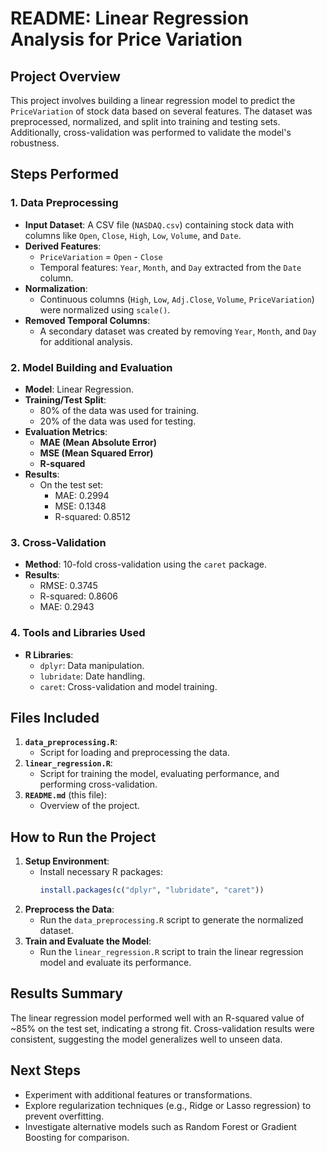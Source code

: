 # README: Linear Regression Analysis for Price Variation

## Project Overview
This project involves building a linear regression model to predict the `PriceVariation` of stock data based on several features. The dataset was preprocessed, normalized, and split into training and testing sets. Additionally, cross-validation was performed to validate the model's robustness.

## Steps Performed

### 1. Data Preprocessing
- **Input Dataset**: A CSV file (`NASDAQ.csv`) containing stock data with columns like `Open`, `Close`, `High`, `Low`, `Volume`, and `Date`.
- **Derived Features**:
  - `PriceVariation` = `Open` - `Close`
  - Temporal features: `Year`, `Month`, and `Day` extracted from the `Date` column.
- **Normalization**:
  - Continuous columns (`High`, `Low`, `Adj.Close`, `Volume`, `PriceVariation`) were normalized using `scale()`.
- **Removed Temporal Columns**:
  - A secondary dataset was created by removing `Year`, `Month`, and `Day` for additional analysis.

### 2. Model Building and Evaluation
- **Model**: Linear Regression.
- **Training/Test Split**:
  - 80% of the data was used for training.
  - 20% of the data was used for testing.
- **Evaluation Metrics**:
  - **MAE (Mean Absolute Error)**
  - **MSE (Mean Squared Error)**
  - **R-squared**
- **Results**:
  - On the test set:
    - MAE: 0.2994
    - MSE: 0.1348
    - R-squared: 0.8512

### 3. Cross-Validation
- **Method**: 10-fold cross-validation using the `caret` package.
- **Results**:
  - RMSE: 0.3745
  - R-squared: 0.8606
  - MAE: 0.2943

### 4. Tools and Libraries Used
- **R Libraries**:
  - `dplyr`: Data manipulation.
  - `lubridate`: Date handling.
  - `caret`: Cross-validation and model training.

## Files Included
1. **`data_preprocessing.R`**:
   - Script for loading and preprocessing the data.
2. **`linear_regression.R`**:
   - Script for training the model, evaluating performance, and performing cross-validation.
3. **`README.md`** (this file):
   - Overview of the project.

## How to Run the Project
1. **Setup Environment**:
   - Install necessary R packages:
     ```R
     install.packages(c("dplyr", "lubridate", "caret"))
     ```
2. **Preprocess the Data**:
   - Run the `data_preprocessing.R` script to generate the normalized dataset.
3. **Train and Evaluate the Model**:
   - Run the `linear_regression.R` script to train the linear regression model and evaluate its performance.

## Results Summary
The linear regression model performed well with an R-squared value of ~85% on the test set, indicating a strong fit. Cross-validation results were consistent, suggesting the model generalizes well to unseen data.

## Next Steps
- Experiment with additional features or transformations.
- Explore regularization techniques (e.g., Ridge or Lasso regression) to prevent overfitting.
- Investigate alternative models such as Random Forest or Gradient Boosting for comparison.

